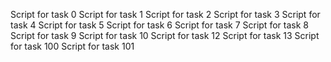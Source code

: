 Script for task 0
Script for task 1
Script for task 2
Script for task 3
Script for task 4
Script for task 5
Script for task 6
Script for task 7
Script for task 8
Script for task 9
Script for task 10
Script for task 12
Script for task 13
Script for task 100
Script for task 101

